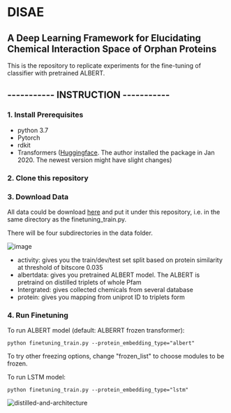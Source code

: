# DISAE
## A Deep Learning Framework for Elucidating Chemical Interaction Space of Orphan Proteins




This is the repository to replicate experiments for the fine-tuning of classifier with pretrained ALBERT.
## ----------- INSTRUCTION -----------
### 1. Install Prerequisites
- python 3.7
- Pytorch 
- rdkit
- Transformers ([Huggingface](https://huggingface.co/transformers/). The author installed the package in Jan 2020. The newest version might have slight changes)

### 2. Clone this repository

### 3. Download Data
All data could be download [here](https://drive.google.com/file/d/1o12gyV_YY8E2lWFaqm73xsT5wfpGBsk8/view?usp=sharing) and put it under this repository, i.e. in the same directory as the finetuning_train.py.

There will be four subdirectories in the data folder.

![image](https://user-images.githubusercontent.com/33879882/88445795-246b9a00-cdf3-11ea-9757-1afabd87dc39.png)

- activity: gives you the  train/dev/test set split based on protein similarity at threshold of bitscore 0.035
- albertdata: gives you pretrained ALBERT model. The ALBERT is pretraind on distilled triplets of whole Pfam
- Intergrated: gives collected chemicals from several database
- protein: gives you mapping from uniprot ID to triplets form

### 4. Run Finetuning
To run ALBERT model (default: ALBERRT frozen transformer):
```
python finetuning_train.py --protein_embedding_type="albert"
```
To try other freezing options, change "frozen_list" to choose modules to be frozen.


To run LSTM model:
```
python finetuning_train.py --protein_embedding_type="lstm"
```


![distilled-and-architecture](https://user-images.githubusercontent.com/33879882/91499613-b9006680-e88f-11ea-8374-fe7ce529666a.png)

